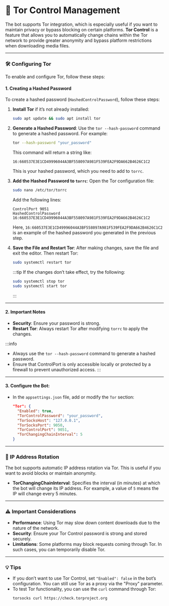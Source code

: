 # 🧅 Tor Control Management

The bot supports Tor integration, which is especially useful if you want to maintain privacy or bypass blocking on certain platforms.
**Tor Control** is a feature that allows you to automatically change chains within the Tor network to provide greater anonymity and bypass platform restrictions when downloading media files.

---

### 🛠 Configuring Tor

To enable and configure Tor, follow these steps:

#### 1. **Creating a Hashed Password**
To create a hashed password (`HashedControlPassword`), follow these steps:

1. **Install Tor** if it’s not already installed:
   ```bash
   sudo apt update && sudo apt install tor
   ```

2. **Generate a Hashed Password**:
   Use the `tor --hash-password` command to generate a hashed password. For example:
   ```bash
   tor --hash-password "your_password"
   ```
   This command will return a string like:
   ```
   16:660537E3E1CD49996044A3BF558097A981F539FEA2F9DA662B4626C1C2
   ```
   This is your hashed password, which you need to add to `torrc`.

3. **Add the Hashed Password to `torrc`**:
   Open the Tor configuration file:
   ```bash
   sudo nano /etc/tor/torrc
   ```
   Add the following lines:
   ```
   ControlPort 9051
   HashedControlPassword 16:660537E3E1CD49996044A3BF558097A981F539FEA2F9DA662B4626C1C2
   ```
   Here, `16:660537E3E1CD49996044A3BF558097A981F539FEA2F9DA662B4626C1C2` is an example of the hashed password you generated in the previous step.

4. **Save the File and Restart Tor**:
   After making changes, save the file and exit the editor. Then restart Tor:
   ```bash
   sudo systemctl restart tor
   ```
   :::tip
   If the changes don’t take effect, try the following:
     ```bash
     sudo systemctl stop tor
     sudo systemctl start tor
     ```
   :::

---

#### 2. **Important Notes**
- **Security**: Ensure your password is strong.
- **Restart Tor**: Always restart Tor after modifying `torrc` to apply the changes.

:::info
- Always use the `tor --hash-password` command to generate a hashed password.
- Ensure that ControlPort is only accessible locally or protected by a firewall to prevent unauthorized access.
:::

---

#### 3. **Configure the Bot**:
   - In the `appsettings.json` file, add or modify the `Tor` section:
     ```json
     "Tor": {
       "Enabled": true,
       "TorControlPassword": "your_password",
       "TorSocksHost": "127.0.0.1",
       "TorSocksPort": 9050,
       "TorControlPort": 9051,
       "TorChangingChainInterval": 5
     }
     ```

---

### 🔄 IP Address Rotation

The bot supports automatic IP address rotation via Tor. This is useful if you want to avoid blocks or maintain anonymity.

- **TorChangingChainInterval**: Specifies the interval (in minutes) at which the bot will change its IP address. For example, a value of `5` means the IP will change every 5 minutes.

---

### ⚠️ Important Considerations

- **Performance**: Using Tor may slow down content downloads due to the nature of the network.
- **Security**: Ensure your Tor Control password is strong and stored securely.
- **Limitations**: Some platforms may block requests coming through Tor. In such cases, you can temporarily disable Tor.

---

### 💡 Tips

- If you don’t want to use Tor Control, set `"Enabled": false` in the bot’s configuration. You can still use Tor as a proxy via the "Proxy" parameter.
- To test Tor functionality, you can use the `curl` command through Tor:
  ```bash
  torsocks curl https://check.torproject.org
  ```